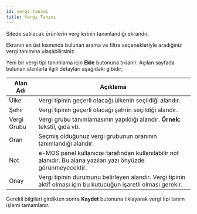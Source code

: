 ```yaml
---
id: vergi-tanimi
title: Vergi Tanımı
---
```


Sitede satılacak ürünlerin vergilerinin tanımlandığı ekrandır.

Ekranın en üst kısmında bulunan arama ve filtre seçenekleriyle aradığınız vergi tanımına ulaşabilirsiniz.

Yeni bir vergi tipi tanımlama için **Ekle** butonuna tıklanır. Açılan sayfada bulunan alanlarla ilgili detayları aşağıdaki gibidir;

|Alan Adı|Açıklama|
|--|--|
|Ülke|Vergi tipinin geçerli olacağı ülkenin seçildiği alandır.|
|Şehir|Vergi tipinin geçerli olacağı şehrin seçildiği alandır.|
|Vergi Grubu|Vergi grubu tanımlamasının yapıldığı alandır. **Örnek:** tekstil, gıda vb.|
|Oran|Seçmiş olduğunuz vergi grubunun oranının tanımlandığı alandır.|
|Not|e-MOS panel kullanıcısı tarafından kullanılabilir not alanıdır. Bu alana yazılan yazı önyüzde görünmeyecektir.|
|Onay|Vergi tipinin durumunu belirleyen alandır. Vergi tipinin aktif olması için bu kutucuğun işaretli olması gerekir.|

Gerekli bilgileri girdikten sonra **Kaydet** butonuna tıklayarak vergi tipi tanım işlemi tamamlanır.